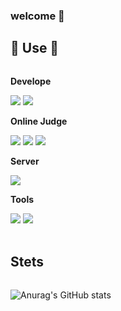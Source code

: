 ### welcome 👋

<!--
**Soakuma/Soakuma** is a ✨ _special_ ✨ repository because its `README.md` (this file) appears on your GitHub profile.

Here are some ideas to get you started:

- 🔭 I’m currently working on ...
- 🌱 I’m currently learning ...
- 👯 I’m looking to collaborate on ...
- 🤔 I’m looking for help with ...
- 💬 Ask me about ...
- 📫 How to reach me: ...
- 😄 Pronouns: ...
- ⚡ Fun fact: ...
-->
## 🔨 Use 🔨
<div style="display:flex; flex-direction:column; align-items:flex-start;">
    <!-- Develope -->
    <p><strong>Develope</strong></p>
    <div>
        <img src="https://img.shields.io/badge/Java-007396?style=for-the-badge&logo=Java&logoColor=white"> 
        <img src="https://img.shields.io/badge/python-3776AB?style=for-the-badge&logo=python&logoColor=white"> 
    </div>
    <!-- Online Judge -->
    <p><strong>Online Judge</strong></p>
    <div>
        <img src="https://img.shields.io/badge/C-A8B9CC?style=for-the-badge&logo=C&logoColor=white"> 
        <img src="https://img.shields.io/badge/python-3776AB?style=for-the-badge&logo=python&logoColor=white"> 
        <img src="https://img.shields.io/badge/C++-00599C?style=for-the-badge&logo=cplusplus&logoColor=white"> 
    </div>
    <!-- Server -->
    <p><strong>Server</strong></p>
    <div>
        <img src="https://img.shields.io/badge/linux-FCC624?style=for-the-badge&logo=linux&logoColor=black"> 
    </div>
    <!-- Tools -->
    <p><strong>Tools</strong></p>
    <div>
        <img src="https://img.shields.io/badge/IntelliJ IDEA-000000?style=for-the-badge&logo=intellijidea&logoColor=white"> 
        <img src="https://img.shields.io/badge/Visual Studio Code-007ACC?style=for-the-badge&logo=visualstudiocode&logoColor=black"> 
    <div>
</div><br>
</div>

## Stets
![Anurag's GitHub stats](https://github-readme-stats.vercel.app/api?username=Soakuma&show_icons=true&theme=monokai)
